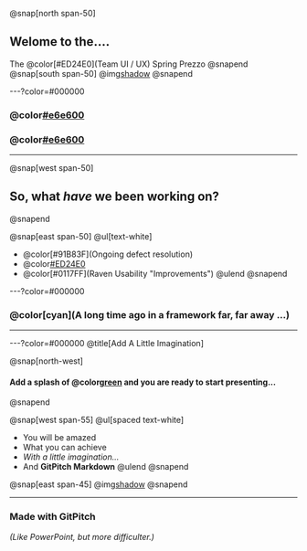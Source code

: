 @snap[north span-50]
## Welome to the....
The @color[#ED24E0](Team UI / UX)
Spring Prezzo
@snapend
@snap[south span-50]
@img[shadow](assets/img/200.gif)
@snapend

---?color=#000000
### @color[#e6e600](<new-team-member name=")@color[#3832ea](Lorraine)@color[#e6e600](">)
### @color[#e6e600](</new-team-member>)

---
@snap[west span-50]
## So, what _have_ we been working on?
@snapend

@snap[east span-50]
@ul[text-white]
- @color[#91B83F](Ongoing defect resolution)
- @color[#ED24E0](Localisation)
- @color[#0117FF](Raven Usability "Improvements")
@ulend
@snapend

---?color=#000000

### @color[cyan](**A long time ago in a framework far, far away ...**)

---

---?color=#000000
@title[Add A Little Imagination]

@snap[north-west]
#### Add a splash of @color[green](**color**) and you are ready to start presenting...
@snapend

@snap[west span-55]
@ul[spaced text-white]
- You will be amazed
- What you can achieve
- *With a little imagination...*
- And **GitPitch Markdown**
@ulend
@snapend

@snap[east span-45]
@img[shadow](assets/img/conference.png)
@snapend

---

### Made with GitPitch
*(Like PowerPoint, but more difficulter.)*
